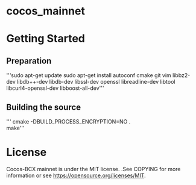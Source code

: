 # cocos_mainnet

# Getting Started  
## Preparation  
'''sudo apt-get update
sudo apt-get install autoconf cmake git vim libbz2-dev libdb++-dev libdb-dev
libssl-dev openssl libreadline-dev libtool libcurl4-openssl-dev libboost-all-dev'''

## Building the source  
''' cmake -DBUILD_PROCESS_ENCRYPTION=NO .  
make'''

# License  
Cocos-BCX mainnet is under the MIT license. .See COPYING for more information or see https://opensource.org/licenses/MIT.
